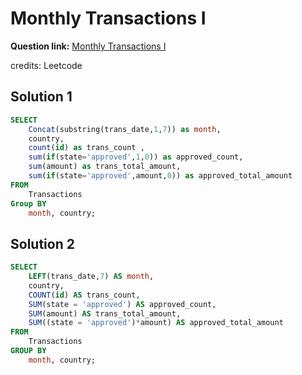 # Monthly Transactions I

**Question link:** [Monthly Transactions I](https://leetcode.com/problems/monthly-transactions-i/description/)

credits: Leetcode


## Solution 1
```sql
SELECT 
    Concat(substring(trans_date,1,7)) as month, 
    country,
    count(id) as trans_count ,
    sum(if(state='approved',1,0)) as approved_count, 
    sum(amount) as trans_total_amount, 
    sum(if(state='approved',amount,0)) as approved_total_amount
FROM
    Transactions
Group BY 
    month, country;
```


## Solution 2
```sql
SELECT
    LEFT(trans_date,7) AS month,
    country,
    COUNT(id) AS trans_count,
    SUM(state = 'approved') AS approved_count,
    SUM(amount) AS trans_total_amount,
    SUM((state = 'approved')*amount) AS approved_total_amount
FROM
    Transactions
GROUP BY
    month, country;
```